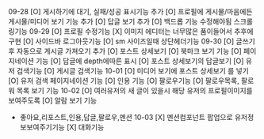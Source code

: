 09-28
[O] 게시하기에 대기, 실패/성공 표시기능 추가
[O] 프로필에 게시물/마음에든게시물/미디어 보기 기능 추가
[O] 답글 보기 추가
[O] 백드롭 기능 수정해야됨 스크롤링기능
09-29
[O] 프로필 수정기능
[X] 이미지 에디터는 너무많은 품이들어서 추후에 구현
[O] 사이드바 로그아웃기능
[O] sm 사이즈일때 상단헤더기능
09-30
[O] 글쓰기 후 자동으로 게시글 가져오기 추가
[O] 포스트 상세보기
[O] 북마크 보기 기능
[O] 페이지네이션 기능
[O] 답글에 depth에따른 표시
[O] 포스트 상세보기의 답글보기
[O] 유저 검색기능
[O] 게시글 검색기능
10-01
[O] 미디어 보기에 포스트 상세보기 를 넣기
[O] 유저 검색 페이지네이션 기능
[O] 인용 기능
[O] 팔로우기능
[O] 팔로우목록, 팔로워 목록 보기 기능
10-02
[O] 여러유저의 새 글이 있을시 해당 유저의 프로필이미지를 보여주도록
[O] 알람 보기 기능
  - 좋아요,리포스트,인용,답글,팔로우,멘션
10-03
[X] 멘션컴포넌트 팝업으로 유저정보보여주기기능
[X] 대화기능

